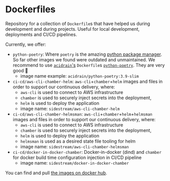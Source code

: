 # Dockerfiles

Repository for a collection of `Dockerfile`s that have helped us during development and during projects. Useful for local development, deployments and CI/CD pipelines.

Currently, we offer:
- `python-poetry`: Where `poetry` is the amazing [python package manager](https://python-poetry.org/). So far other images we found were outdated and unmaintained. We recommend to use [`acidrain`'s](https://hub.docker.com/u/acidrain) `Dockerfile`s [`python-poetry`](https://hub.docker.com/r/acidrain/python-poetry). They are very good 🙂
    - image name example: `acidrain/python-poetry:3.9-slim`
- `ci-cd/aws-cli-chamber-helm`: `aws-cli`+`chamber`+`helm` images and files in order to support our continuous delivery, where:
    - `aws-cli` is used to connect to AWS infrastructure
    - `chamber` is used to securely inject secrets into the deployment,
    - `helm` is used to deploy the application
    - image name: `sidestream/aws-cli-chamber-helm`
- `ci-cd/aws-cli-chamber-helmsman`: `aws-cli`+`chamber`+`helm`+`helmsman` images and files in order to support our continuous delivery, where:
    - `aws-cli` is used to connect to AWS infrastructure
    - `chamber` is used to securely inject secrets into the deployment,
    - `helm` is used to deploy the application
    - `helmsman` is used as a desired state file tooling for helm
    - image name: `sidestream/aws-cli-chamber-helmsman`
- `ci-cd/docker-in-docker-chamber`: Docker-in-docker (dind) and `chamber` for docker build time configuration injection in CI/CD pipeline
    - image name: `sidestream/docker-in-docker-chamber`

You can find and pull [the images on docker hub](https://hub.docker.com/r/sidestream).

